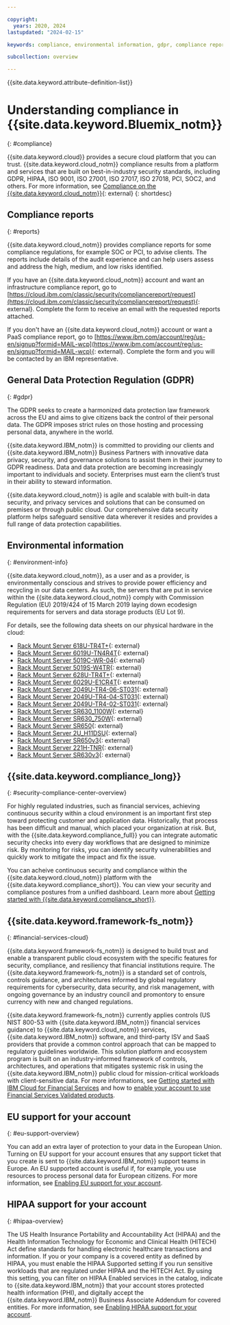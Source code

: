 ```yaml
---

copyright:
  years: 2020, 2024
lastupdated: "2024-02-15"

keywords: compliance, environmental information, gdpr, compliance reports, financial services, compliance settings, compliance features

subcollection: overview

---
```


{{site.data.keyword.attribute-definition-list}}

# Understanding compliance in {{site.data.keyword.Bluemix_notm}}
{: #compliance}

{{site.data.keyword.cloud}} provides a secure cloud platform that you can trust. {{site.data.keyword.cloud_notm}} compliance results from a platform and services that are built on best-in-industry security standards, including GDPR, HIPAA, ISO 9001, ISO 27001, ISO 27017, ISO 27018, PCI, SOC2, and others. For more information, see [Compliance on the {{site.data.keyword.cloud_notm}}](https://www.ibm.com/cloud/compliance){: external}
{: shortdesc}

## Compliance reports
{: #reports}

{{site.data.keyword.cloud_notm}} provides compliance reports for some compliance regulations, for example SOC or PCI, to advise clients. The reports include details of the audit experience and can help users assess and address the high, medium, and low risks identified.

If you have an {{site.data.keyword.cloud_notm}} account and want an infrastructure compliance report, go to [https://cloud.ibm.com/classic/security/compliancereport/request](https://cloud.ibm.com/classic/security/compliancereport/request){: external}. Complete the form to receive an email with the requested reports attached.

If you don't have an {{site.data.keyword.cloud_notm}} account or want a PaaS compliance report, go to [https://www.ibm.com/account/reg/us-en/signup?formid=MAIL-wcp](https://www.ibm.com/account/reg/us-en/signup?formid=MAIL-wcp){: external}. Complete the form and you will be contacted by an IBM representative.

## General Data Protection Regulation (GDPR)
{: #gdpr}

The GDPR seeks to create a harmonized data protection law framework across the EU and aims to give citizens back the control of their personal data. The GDPR imposes strict rules on those hosting and processing personal data, anywhere in the world.

{{site.data.keyword.IBM_notm}} is committed to providing our clients and {{site.data.keyword.IBM_notm}} Business Partners with innovative data privacy, security, and governance solutions to assist them in their journey to GDPR readiness. Data and data protection are becoming increasingly important to individuals and society. Enterprises must earn the client’s trust in their ability to steward information.

{{site.data.keyword.cloud_notm}} is agile and scalable with built-in data security, and privacy services and solutions that can be consumed on premises or through public cloud. Our comprehensive data security platform helps safeguard sensitive data wherever it resides and provides a full range of data protection capabilities.

## Environmental information
{: #environment-info}

{{site.data.keyword.cloud_notm}}, as a user and as a provider, is environmentally conscious and strives to provide power efficiency and recycling in our data centers. As such, the servers that are put in service within the {{site.data.keyword.cloud_notm}} comply with Commission Regulation (EU) 2019/424 of 15 March 2019 laying down ecodesign requirements for servers and data storage products (EU Lot 9).

For details, see the following data sheets on our physical hardware in the cloud:
* [Rack Mount Server 618U-TR4T+](https://cloud.ibm.com/media/docs/downloads/environment-info-datasheets/1U_X10DRU-i+.pdf){: external}
* [Rack Mount Server 6019U-TN4R4T](https://cloud.ibm.com/media/docs/downloads/environment-info-datasheets/1U_X11DPU.pdf){: external}
* [Rack Mount Server 5019C-WR-04](https://cloud.ibm.com/media/docs/downloads/environment-info-datasheets/1U_X11SCW.pdf){: external}
* [Rack Mount Server 5019S-W4TR](https://cloud.ibm.com/media/docs/downloads/environment-info-datasheets/1U_X11SSW-4TF.pdf){: external}
* [Rack Mount Server 628U-TR4T+](https://cloud.ibm.com/media/docs/downloads/environment-info-datasheets/2U_X10DRU-i+.pdf){: external}
* [Rack Mount Server 6029U-E1CR4T](https://cloud.ibm.com/media/docs/downloads/environment-info-datasheets/2U_X11DPU.pdf){: external}
* [Rack Mount Server 2049U-TR4-06-ST031](https://cloud.ibm.com/media/docs/downloads/environment-info-datasheets/2U_X11QPH+BM.pdf){: external}
* [Rack Mount Server 2049U-TR4-04-ST031](https://cloud.ibm.com/media/docs/downloads/environment-info-datasheets/2U_X11QPH+NG%20BP.pdf){: external}
* [Rack Mount Server 2049U-TR4-02-ST031](https://cloud.ibm.com/media/docs/downloads/environment-info-datasheets/2U_X11QPH+NG%20woBP.pdf){: external}
* [Rack Mount Server SR630_1100W](https://cloud.ibm.com/media/docs/downloads/environment-info-datasheets/SR630_1100W.pdf){: external}
* [Rack Mount Server SR630_750W](https://cloud.ibm.com/media/docs/downloads/environment-info-datasheets/SR630_750W.pdf){: external}
* [Rack Mount Server SR650](https://cloud.ibm.com/media/docs/downloads/environment-info-datasheets/SR650.pdf){: external}
* [Rack Mount Server 2U_H11DSU](https://cloud.ibm.com/media/docs/downloads/environment-info-datasheets/2U_H11DSU.pdf){: external}
* [Rack Mount Server SR650v3](https://cloud.ibm.com/media/docs/downloads/environment-info-datasheets/SR650v3-Lot9.pdf){: external}
* [Rack Mount Server 221H-TNR](https://cloud.ibm.com/media/docs/downloads/environment-info-datasheets/221H-TNR-Lot9.pdf){: external}
* [Rack Mount Server SR630v3](https://cloud.ibm.com/media/docs/downloads/environment-info-datasheets/eco-thinksystem-sr630-v3.pdf){: external}

## {{site.data.keyword.compliance_long}}
{: #security-compliance-center-overview}

For highly regulated industries, such as financial services, achieving continuous security within a cloud environment is an important first step toward protecting customer and application data. Historically, that process has been difficult and manual, which placed your organization at risk. But, with the {{site.data.keyword.compliance_full}} you can integrate automatic security checks into every day workflows that are designed to minimize risk. By monitoring for risks, you can identify security vulnerabilities and quickly work to mitigate the impact and fix the issue.

You can acheive continuous security and compliance within the {{site.data.keyword.cloud_notm}} platform with the {{site.data.keyword.compliance_short}}. You can view your security and compliance postures from a unified dashboard. Learn more about [Getting started with {{site.data.keyword.compliance_short}}](/docs/security-compliance?topic=security-compliance-getting-started).


## {{site.data.keyword.framework-fs_notm}}
{: #financial-services-cloud}

{{site.data.keyword.framework-fs_notm}} is designed to build trust and enable a transparent public cloud ecosystem with the specific features for security, compliance, and resiliency that financial institutions require. The {{site.data.keyword.framework-fs_notm}} is a standard set of controls, controls guidance, and architectures informed by global regulatory requirements for cybersecurity, data security, and risk management, with ongoing governance by an industry council and promontory to ensure currency with new and changed regulations.

{{site.data.keyword.framework-fs_notm}} currently applies controls (US NIST 800-53 with {{site.data.keyword.IBM_notm}} financial services guidance) to {{site.data.keyword.cloud_notm}} services, {{site.data.keyword.IBM_notm}} software, and third-party ISV and SaaS providers that provide a common control approach that can be mapped to regulatory guidelines worldwide. This solution platform and ecosystem program is built on an industry-informed framework of controls, architectures, and operations that mitigates systemic risk in using the {{site.data.keyword.IBM_notm}} public cloud for mission-critical workloads with client-sensitive data. For more informations, see [Getting started with IBM Cloud for Financial Services](/docs/framework-financial-services?topic=framework-financial-services-about) and how to [enable your account to use Financial Services Validated products](/docs/account?topic=account-enabling-fs-validated).

## EU support for your account
{: #eu-support-overview}

You can add an extra layer of protection to your data in the European Union. Turning on EU support for your account ensures that any support ticket that you create is sent to {{site.data.keyword.IBM_notm}} support teams in Europe. An EU supported account is useful if, for example, you use resources to process personal data for European citizens. For more information, see [Enabling EU support for your account](/docs/account?topic=account-eu-supported).

## HIPAA support for your account
{: #hipaa-overview}

The US Health Insurance Portability and Accountability Act (HIPAA) and the Health Information Technology for Economic and Clinical Health (HITECH) Act define standards for handling electronic healthcare transactions and information. If you or your company is a covered entity as defined by HIPAA, you must enable the HIPAA Supported setting if you run sensitive workloads that are regulated under HIPAA and the HITECH Act. By using this setting, you can filter on HIPAA Enabled services in the catalog, indicate to {{site.data.keyword.IBM_notm}} that your account stores protected health information (PHI), and digitally accept the {{site.data.keyword.IBM_notm}} Business Associate Addendum for covered entities. For more information, see [Enabling HIPAA support for your account](/docs/account?topic=account-enabling-hipaa).
